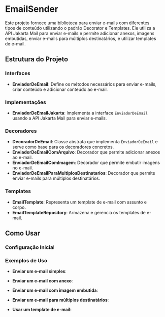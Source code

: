 # EmailSender

Este projeto fornece uma biblioteca para enviar e-mails com diferentes tipos de conteúdo utilizando o padrão Decorator e Templates. Ele utiliza a API Jakarta Mail para enviar e-mails e permite adicionar anexos, imagens embutidas, enviar e-mails para múltiplos destinatários, e utilizar templates de e-mail.

## Estrutura do Projeto

### Interfaces

- **EnviadorDeEmail**: Define os métodos necessários para enviar e-mails, criar conteúdo e adicionar conteúdo ao e-mail.

### Implementações

- **EnviadorDeEmailJakarta**: Implementa a interface `EnviadorDeEmail` usando a API Jakarta Mail para enviar e-mails.

### Decoradores

- **DecoradorDeEmail**: Classe abstrata que implementa `EnviadorDeEmail` e serve como base para os decoradores concretos.
- **EnviadorDeEmailComArquivo**: Decorador que permite adicionar anexos ao e-mail.
- **EnviadorDeEmailComImagem**: Decorador que permite embutir imagens no e-mail.
- **EnviadorDeEmailParaMultiplosDestinatarios**: Decorador que permite enviar e-mails para múltiplos destinatários.

### Templates

- **EmailTemplate**: Representa um template de e-mail com assunto e corpo.
- **EmailTemplateRepository**: Armazena e gerencia os templates de e-mail.

## Como Usar

### Configuração Inicial

### Exemplos de Uso

- **Enviar um e-mail simples**:


- **Enviar um e-mail com anexo**:


- **Enviar um e-mail com imagem embutida**:


- **Enviar um e-mail para múltiplos destinatários**:


- **Usar um template de e-mail**:

